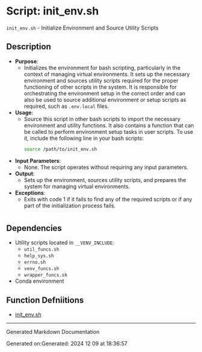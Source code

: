 # Script: init_env.sh
`init_env.sh` - Initialize Environment and Source Utility Scripts
## Description
- **Purpose**: 
  - Initializes the environment for bash scripting, particularly in the context of managing virtual environments. It sets up the necessary environment and sources utility scripts required for the proper functioning of other scripts in the system. It is responsible for orchestrating the environment setup in the correct order and can also be used to source additional environment or setup scripts as required, such as `.env.local` files.
- **Usage**: 
  - Source this script in other bash scripts to import the necessary environment and utility functions. It also contains a function that can be called to perform environment setup tasks in user scripts. To use it, include the following line in your bash scripts:
    ```bash
    source /path/to/init_env.sh
    ```
- **Input Parameters**: 
  - None. The script operates without requiring any input parameters.
- **Output**: 
  - Sets up the environment, sources utility scripts, and prepares the system for managing virtual environments.
- **Exceptions**: 
  - Exits with code 1 if it fails to find any of the required scripts or if any part of the initialization process fails.
#
## Dependencies
- Utility scripts located in `__VENV_INCLUDE`:
  - `util_funcs.sh`
  - `help_sys.sh`
  - `errno.sh`
  - `venv_funcs.sh`
  - `wrapper_funcs.sh`
- Conda environment



## Function Defniitions

* [init_env.sh](/bin/shinclude/init_env_sh.md)


---

Generated Markdown Documentation

Generated on:Generated: 2024 12 09 at 18:36:57
